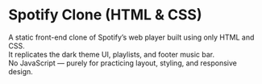 # Spotify Clone (HTML & CSS)

A static front-end clone of Spotify’s web player built using only HTML and CSS.  
It replicates the dark theme UI, playlists, and footer music bar.  
No JavaScript — purely for practicing layout, styling, and responsive design.
